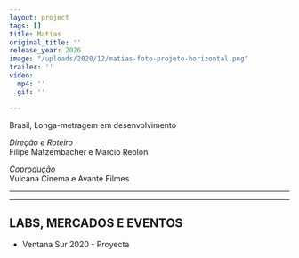 ```yaml
---
layout: project
tags: []
title: Matias
original_title: ''
release_year: 2026
image: "/uploads/2020/12/matias-foto-projeto-horizontal.png"
trailer: ''
video:
  mp4: ''
  gif: ''

---
```

Brasil, Longa-metragem em desenvolvimento

_Direção e Roteiro_  
Filipe Matzembacher e Marcio Reolon

_Coprodução_  
Vulcana Cinema e Avante Filmes

***

***

## LABS, MERCADOS E EVENTOS

* Ventana Sur 2020 - Proyecta